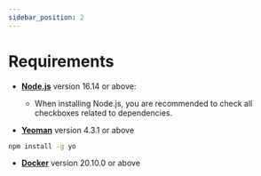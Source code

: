 ```yaml
---
sidebar_position: 2
---
```


# Requirements

- **[Node.js](https://nodejs.org/en/download/)** version 16.14 or above:
  - When installing Node.js, you are recommended to check all checkboxes related to dependencies.

- **[Yeoman](https://yeoman.io)** version 4.3.1 or above
```bash
npm install -g yo
```

- **[Docker](https://docker.io)** version 20.10.0 or above

